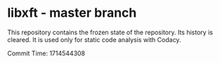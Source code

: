 # libxft - master branch

This repository contains the frozen state of the repository.
Its history is cleared. It is used only for static code
analysis with Codacy.

Commit Time: 1714544308